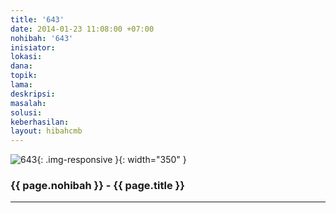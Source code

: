 ```yaml
---
title: '643'
date: 2014-01-23 11:08:00 +07:00
nohibah: '643'
inisiator:
lokasi:
dana:
topik:
lama:
deskripsi:
masalah:
solusi:
keberhasilan:
layout: hibahcmb
---
```


![643](/static/img/hibahcmb/643.png){: .img-responsive }{: width="350" }

### {{ page.nohibah }} - {{ page.title }}

---
